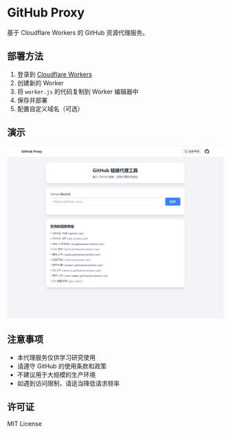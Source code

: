 # GitHub Proxy

基于 Cloudflare Workers 的 GitHub 资源代理服务。


## 部署方法

1. 登录到 [Cloudflare Workers](https://workers.cloudflare.com)
2. 创建新的 Worker
3. 将 `worker.js` 的代码复制到 Worker 编辑器中
4. 保存并部署
5. 配置自定义域名（可选）

## 演示

![img](./img/demo.png)

## 注意事项

- 本代理服务仅供学习研究使用
- 请遵守 GitHub 的使用条款和政策
- 不建议用于大规模的生产环境
- 如遇到访问限制，请适当降低请求频率

## 许可证

MIT License
